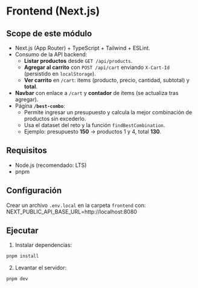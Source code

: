 # Frontend (Next.js)

## Scope de este módulo

- Next.js (App Router) + TypeScript + Tailwind + ESLint.
- Consumo de la API backend:
  - **Listar productos** desde `GET /api/products`.
  - **Agregar al carrito** con `POST /api/cart` enviando `X-Cart-Id` (persistido en `localStorage`).
  - **Ver carrito** en `/cart`: items (producto, precio, cantidad, subtotal) y **total**.
- **Navbar** con enlace a `/cart` y **contador** de ítems (se actualiza tras agregar).
- Página **`/best-combo`**:
  - Permite ingresar un presupuesto y calcula la mejor combinación de productos sin excederlo.
  - Usa el dataset del reto y la función `findBestCombination`.
  - Ejemplo: presupuesto **150** → productos 1 y 4, total **130**.

## Requisitos

- Node.js (recomendado: LTS)
- pnpm

## Configuración

Crear un archivo `.env.local` en la carpeta `frontend` con:
NEXT_PUBLIC_API_BASE_URL=http://localhost:8080

## Ejecutar

1. Instalar dependencias:

```bash
pnpm install
```

2. Levantar el servidor:

```bash
pnpm dev
```
